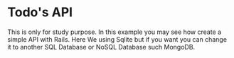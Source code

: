 # Todo's API  

This is only for study purpose. In this example you may see how create a simple API with Rails. Here We using Sqlite but if you want you can change it to another SQL Database or NoSQL Database such MongoDB.

